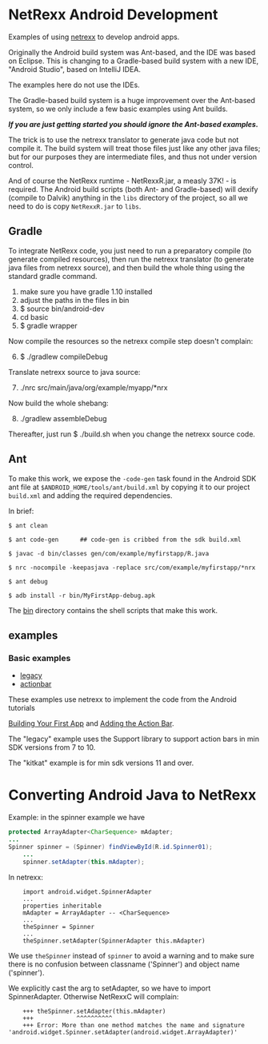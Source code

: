NetRexx Android Development
==========

Examples of using [netrexx](http://www.netrexx.org/) to develop
android apps.

Originally the Android build system was Ant-based, and the IDE was
based on Eclipse.  This is changing to a Gradle-based build system
with a new IDE, "Android Studio", based on IntelliJ IDEA.

The examples here do not use the IDEs.

The Gradle-based build system is a huge improvement over the Ant-based
system, so we only include a few basic examples using Ant builds.

**_If you are just getting started you should ignore the Ant-based examples._**

The trick is to use the netrexx translator to generate java code but
not compile it.  The build system will treat those files just like any
other java files; but for our purposes they are intermediate files,
and thus not under version control.

And of course the NetRexx runtime - NetRexxR.jar, a measly 37K! - is
required.  The Android build scripts (both Ant- and Gradle-based) will
dexify (compile to Dalvik) anything in the `libs` directory of the
project, so all we need to do is copy `NetRexxR.jar` to `libs`.

## Gradle

To integrate NetRexx code, you just need to run a preparatory
compile (to generate compiled resources), then run the netrexx translator (to generate java files from netrexx source), and then build the whole thing using the standard gradle command.

1.  make sure you have gradle 1.10 installed
2.  adjust the paths in the files in bin
3.  $ source bin/android-dev
4.  cd basic
5.  $ gradle wrapper

Now compile the resources so the netrexx compile step doesn't complain:

6.  $ ./gradlew compileDebug

Translate netrexx source to java source:

7.  ./nrc src/main/java/org/example/myapp/*nrx

Now build the whole shebang:

8.  ./gradlew assembleDebug

Thereafter, just run $ ./build.sh when you change the netrexx source code.

## Ant

To make this work, we expose the `-code-gen` task found in the
Android SDK ant file at `$ANDROID_HOME/tools/ant/build.xml` by copying
it to our project `build.xml` and adding the required dependencies.

  In brief:

```
$ ant clean

$ ant code-gen      ## code-gen is cribbed from the sdk build.xml

$ javac -d bin/classes gen/com/example/myfirstapp/R.java

$ nrc -nocompile -keepasjava -replace src/com/example/myfirstapp/*nrx

$ ant debug

$ adb install -r bin/MyFirstApp-debug.apk
```

The [bin](bin) directory contains the shell scripts that make this work.

## examples

### Basic examples

* [legacy](legacy)
* [actionbar](actionbar)

These examples use netrexx to implement the code from the Android
tutorials

[Building Your First App](http://developer.android.com/training/basics/firstapp/index.html)
and
[Adding the Action Bar](http://developer.android.com/training/basics/actionbar/index.html).

The "legacy" example uses the Support library to support action bars
in min SDK versions from 7 to 10.

The "kitkat" example is for min sdk versions 11 and over.

# Converting Android Java to NetRexx

Example: in the spinner example we have

```java
protected ArrayAdapter<CharSequence> mAdapter;
...
Spinner spinner = (Spinner) findViewById(R.id.Spinner01);
	...
	spinner.setAdapter(this.mAdapter);
```

In netrexx:

```
    import android.widget.SpinnerAdapter
	...
    properties inheritable
	mAdapter = ArrayAdapter	-- <CharSequence>
	...
	theSpinner = Spinner
	...
	theSpinner.setAdapter(SpinnerAdapter this.mAdapter)
```

We use `theSpinner` instead of `spinner` to avoid a warning and to
make sure there is no confusion between classname ('Spinner') and
object name ('spinner').

We explicitly cast the arg to setAdapter, so we have to import SpinnerAdapter.  Otherwise NetRexxC will complain:

```
    +++ theSpinner.setAdapter(this.mAdapter)
	+++            ^^^^^^^^^^
	+++ Error: More than one method matches the name and signature 'android.widget.Spinner.setAdapter(android.widget.ArrayAdapter)'
```

